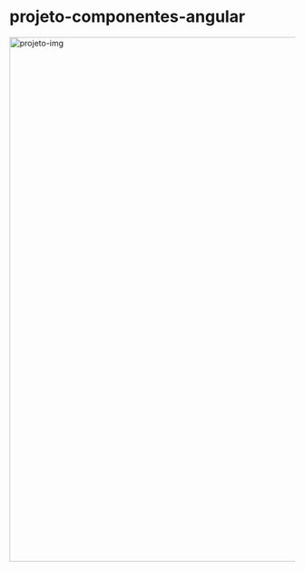 # projeto-componentes-angular

<img width="923" alt="projeto-img" src="https://user-images.githubusercontent.com/96313008/196199400-ba4665ac-e292-4d4f-b62e-6460c352041f.PNG">
